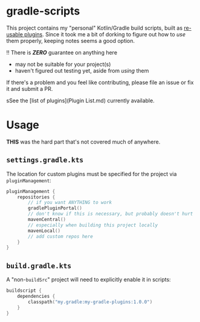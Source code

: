 # gradle-scripts

This project contains my "personal" Kotlin/Gradle build scripts, built as [re-usable plugins](https://docs.gradle.org/current/userguide/custom_plugins.html#sec:precompiled_plugins). Since it took me a bit of dorking to figure out how to _use_ them properly, keeping notes seems a good option.

:bangbang: There is **_ZERO_** guarantee on anything here

- may not be suitable for your project(s)
- haven't figured out testing yet, aside from _using_ them

If there's a problem and you feel like contributing, please file an issue or fix it and submit a PR.

sSee the [list of plugins](Plugin List.md) currently available.

# Usage

**THIS** was the hard part that's not covered much of anywhere.

## `settings.gradle.kts`

The location for custom plugins must be specified for the project via `pluginManagement`:

```kotlin
pluginManagement {
    repositories {
        // if you want ANYTHING to work
        gradlePluginPortal()
        // don't know if this is necessary, but probably doesn't hurt
        mavenCentral()
        // especially when building this project locally
        mavenLocal()
        // add custom repos here
    }
}
```

## `build.gradle.kts`

A "non-`buildSrc`" project will need to explicitly enable it in scripts:

```kotlin
buildscript {
    dependencies {
        classpath("my.gradle:my-gradle-plugins:1.0.0")
    }
}
```
